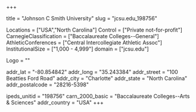 
+++

title = "Johnson C Smith University"
slug = "jcsu.edu_198756"

Locations = ["USA","North Carolina"]
Control = ["Private not-for-profit"]
CarnegieClassification = ["Baccalaureate Colleges--General"]
AthleticConferences = ["Central Intercollegiate Athletic Assoc"]
InstitutionalSize = ["1,000 - 4,999"]
domain = ["jcsu.edu"]

Logo = ""

addr_lat = "-80.854842"
addr_long = "35.243384"
addr_street = "100 Beatties Ford Road"
addr_city = "Charlotte"
addr_state = "North Carolina"
addr_postalcode = "28216-5398"

ipeds_unitid = "198756"
carn_2000_basic = "Baccalaureate Colleges--Arts & Sciences"
addr_country = "USA"
+++
    

